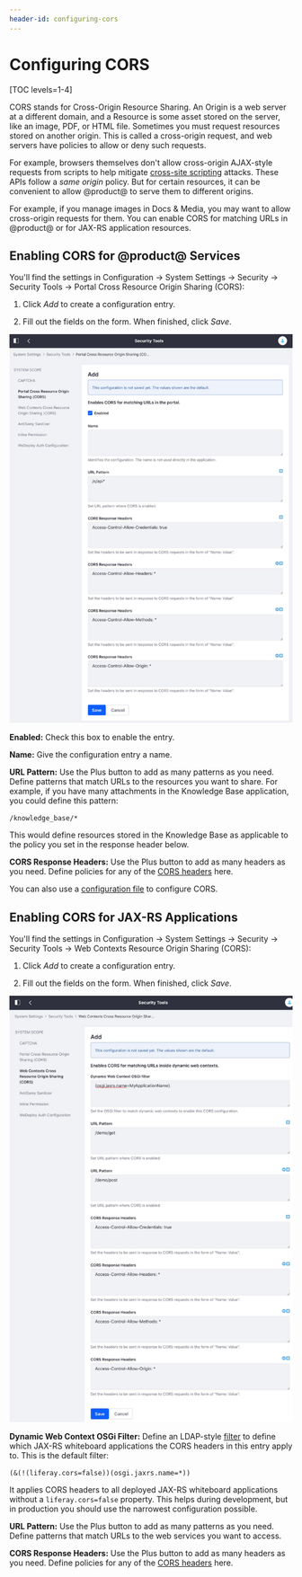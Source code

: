```yaml
---
header-id: configuring-cors
---
```


# Configuring CORS

[TOC levels=1-4]

CORS stands for Cross-Origin Resource Sharing. An Origin is a web server at
a different domain, and a Resource is some asset stored on the server, like an
image, PDF, or HTML file. Sometimes you must request resources stored on another
origin. This is called a cross-origin request, and web servers have policies to
allow or deny such requests. 

For example, browsers themselves don't allow cross-origin AJAX-style requests
from scripts to help mitigate 
[cross-site scripting](https://en.wikipedia.org/wiki/Cross-site_scripting)
attacks. These APIs follow a *same origin* policy. But for certain resources, it
can be convenient to allow @product@ to serve them to different origins. 

For example, if you manage images in Docs & Media, you may want to allow
cross-origin requests for them. You can enable CORS for matching URLs in
@product@ or for JAX-RS application resources. 

## Enabling CORS for @product@ Services

You'll find the settings in Configuration &rarr; System Settings &rarr; Security
&rarr; Security Tools &rarr; Portal Cross Resource Origin Sharing (CORS): 

1.  Click *Add* to create a configuration entry. 

2.  Fill out the fields on the form. When finished, click *Save*. 

![Figure 1: The CORS system settings provide a way to configure CORS headers for Liferay services.](../../images/CORS-portal.png)

**Enabled:** Check this box to enable the entry. 

**Name:** Give the configuration entry a name. 

**URL Pattern:** Use the Plus button to add as many patterns as you need. Define
patterns that match URLs to the resources you want to share. For example, if you
have many attachments in the Knowledge Base application, you could define
this pattern: 

    /knowledge_base/*

This would define resources stored in the Knowledge Base as applicable to the
policy you set in the response header below. 

**CORS Response Headers:** Use the Plus button to add as many headers as you
need. Define policies for any of the [CORS headers](https://developer.mozilla.org/en-US/docs/Web/HTTP/Headers#CORS) 
here. 

You can also use a [configuration file](/docs/7-2/user/-/knowledge_base/u/understanding-system-configuration-files)
to configure CORS. 

## Enabling CORS for JAX-RS Applications

You'll find the settings in Configuration &rarr; System Settings &rarr; Security
&rarr; Security Tools &rarr; Web Contexts Resource Origin Sharing (CORS): 

1.  Click *Add* to create a configuration entry. 

2.  Fill out the fields on the form. When finished, click *Save*. 

![Figure 2: There's a separate system settings category for CORS web contexts.](../../images/CORS-jax-rs.png)

**Dynamic Web Context OSGi Filter:** Define an LDAP-style [filter](https://osgi.org/specification/osgi.cmpn/7.0.0/service.http.whiteboard.html) 
to define which JAX-RS whiteboard applications the CORS headers in this entry
apply to. This is the default filter: 

```properties
(&(!(liferay.cors=false))(osgi.jaxrs.name=*))
```
It applies CORS headers to all deployed JAX-RS whiteboard applications without
a `liferay.cors=false` property. This helps during development, but in
production you should use the narrowest configuration possible. 

**URL Pattern:** Use the Plus button to add as many patterns as you need. Define
patterns that match URLs to the web services you want to access. 

**CORS Response Headers:** Use the Plus button to add as many headers as you
need. Define policies for any of the [CORS headers](https://developer.mozilla.org/en-US/docs/Web/HTTP/Headers#CORS) 
here. 

<!-- Uncomment once article is available 
JAX-RS developers can use the `@CORS` annotation to set policies for their
deployed applications. 
-->
